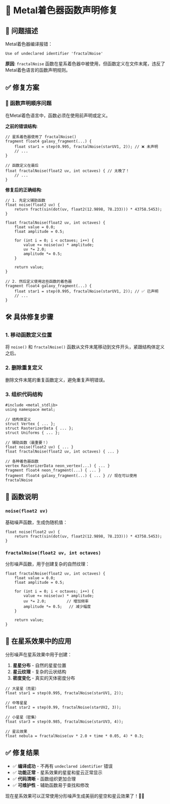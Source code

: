 # 🔧 Metal着色器函数声明修复

## 🐛 问题描述

Metal着色器编译报错：
```
Use of undeclared identifier 'fractalNoise'
```

**原因**: `fractalNoise` 函数在星系着色器中被使用，但函数定义在文件末尾，违反了Metal着色语言的函数声明规则。

## ✅ 修复方案

### 📝 函数声明顺序问题
在Metal着色语言中，函数必须在使用前声明或定义。

**之前的错误结构**:
```metal
// 星系着色器使用了 fractalNoise()
fragment float4 galaxy_fragment(...) {
    float star1 = step(0.995, fractalNoise(starUV1, 2)); // ❌ 未声明
    // ...
}

// 函数定义在最后
float fractalNoise(float2 uv, int octaves) { // 太晚了！
    // ...
}
```

**修复后的正确结构**:
```metal
// 1. 先定义辅助函数
float noise(float2 uv) {
    return fract(sin(dot(uv, float2(12.9898, 78.233))) * 43758.5453);
}

float fractalNoise(float2 uv, int octaves) {
    float value = 0.0;
    float amplitude = 0.5;
    
    for (int i = 0; i < octaves; i++) {
        value += noise(uv) * amplitude;
        uv *= 2.0;
        amplitude *= 0.5;
    }
    
    return value;
}

// 2. 然后定义使用这些函数的着色器
fragment float4 galaxy_fragment(...) {
    float star1 = step(0.995, fractalNoise(starUV1, 2)); // ✅ 已声明
    // ...
}
```

## 🛠️ 具体修复步骤

### 1. 移动函数定义位置
将 `noise()` 和 `fractalNoise()` 函数从文件末尾移动到文件开头，紧跟结构体定义之后。

### 2. 删除重复定义
删除文件末尾的重复函数定义，避免重复声明错误。

### 3. 组织代码结构
```metal
#include <metal_stdlib>
using namespace metal;

// 结构体定义
struct Vertex { ... };
struct RasterizerData { ... };
struct Uniforms { ... };

// 辅助函数（最重要！）
float noise(float2 uv) { ... }
float fractalNoise(float2 uv, int octaves) { ... }

// 各种着色器函数
vertex RasterizerData neon_vertex(...) { ... }
fragment float4 neon_fragment(...) { ... }
fragment float4 galaxy_fragment(...) { ... } // 现在可以使用 fractalNoise
```

## 🌟 函数说明

### `noise(float2 uv)`
基础噪声函数，生成伪随机值：
```metal
float noise(float2 uv) {
    return fract(sin(dot(uv, float2(12.9898, 78.233))) * 43758.5453);
}
```

### `fractalNoise(float2 uv, int octaves)`
分形噪声函数，用于创建复杂的自然纹理：
```metal
float fractalNoise(float2 uv, int octaves) {
    float value = 0.0;
    float amplitude = 0.5;
    
    for (int i = 0; i < octaves; i++) {
        value += noise(uv) * amplitude;
        uv *= 2.0;         // 增加频率
        amplitude *= 0.5;   // 减少幅度
    }
    
    return value;
}
```

## 🌌 在星系效果中的应用

分形噪声在星系效果中用于创建：

1. **星星分布** - 自然的星星位置
2. **星云纹理** - 复杂的云状结构  
3. **密度变化** - 真实的天体密度分布

```metal
// 大星星（亮星）
float star1 = step(0.995, fractalNoise(starUV1, 2));

// 中等星星
float star2 = step(0.99, fractalNoise(starUV2, 3));

// 小星星（密集）
float star3 = step(0.985, fractalNoise(starUV3, 4));

// 星云效果
float nebula = fractalNoise(uv * 2.0 + time * 0.05, 4) * 0.3;
```

## ✅ 修复结果

- ✅ **编译成功** - 不再有 `undeclared identifier` 错误
- ✅ **功能正常** - 星系效果的星星和星云正常显示
- ✅ **代码清晰** - 函数组织更加合理
- ✅ **可维护性** - 辅助函数易于查找和修改

现在星系效果可以正常使用分形噪声生成美丽的星空和星云效果了！🌌✨

